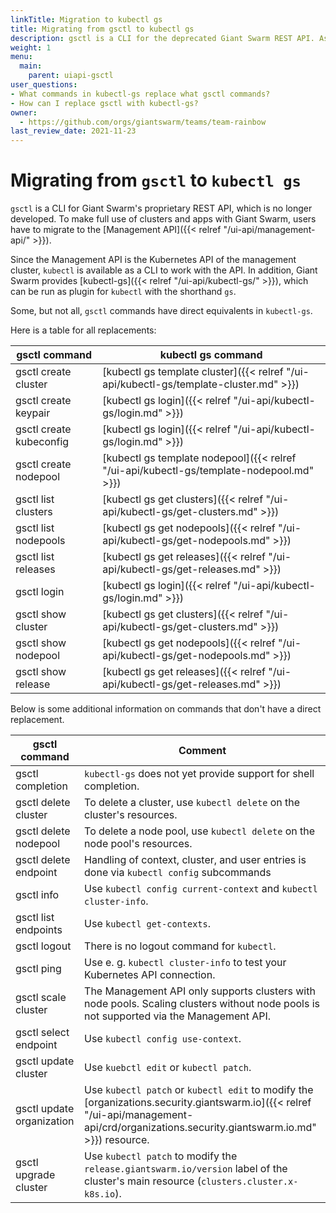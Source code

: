 ```yaml
---
linkTitle: Migration to kubectl gs
title: Migrating from gsctl to kubectl gs
description: gsctl is a CLI for the deprecated Giant Swarm REST API. As you move from the REST API towards the Management API, you'll have to say good bye to gsctl and embrace kubectl-gs, step by step. This page should help you make the transition smoothly.
weight: 1
menu:
  main:
    parent: uiapi-gsctl
user_questions:
- What commands in kubectl-gs replace what gsctl commands?
- How can I replace gsctl with kubectl-gs?
owner:
  - https://github.com/orgs/giantswarm/teams/team-rainbow
last_review_date: 2021-11-23
---
```


# Migrating from `gsctl` to `kubectl gs`

`gsctl` is a CLI for Giant Swarm's proprietary REST API, which is no longer developed. To make full use of clusters and apps with Giant Swarm, users have to migrate to the [Management API]({{< relref "/ui-api/management-api/" >}}).

Since the Management API is the Kubernetes API of the management cluster, `kubectl` is available as a CLI to work with the API. In addition, Giant Swarm provides [kubectl-gs]({{< relref "/ui-api/kubectl-gs/" >}}), which can be run as plugin for `kubectl` with the shorthand `gs`.

Some, but not all, `gsctl` commands have direct equivalents in `kubectl-gs`.

Here is a table for all replacements:

| gsctl command           | kubectl gs command |
|-------------------------|--------------------|
| gsctl create cluster    | [kubectl gs template cluster]({{< relref "/ui-api/kubectl-gs/template-cluster.md" >}}) |
| gsctl create keypair    | [kubectl gs login]({{< relref "/ui-api/kubectl-gs/login.md" >}}) |
| gsctl create kubeconfig | [kubectl gs login]({{< relref "/ui-api/kubectl-gs/login.md" >}}) |
| gsctl create nodepool   | [kubectl gs template nodepool]({{< relref "/ui-api/kubectl-gs/template-nodepool.md" >}}) |
| gsctl list clusters     | [kubectl gs get clusters]({{< relref "/ui-api/kubectl-gs/get-clusters.md" >}}) |
| gsctl list nodepools    | [kubectl gs get nodepools]({{< relref "/ui-api/kubectl-gs/get-nodepools.md" >}}) |
| gsctl list releases     | [kubectl gs get releases]({{< relref "/ui-api/kubectl-gs/get-releases.md" >}}) |
| gsctl login             | [kubectl gs login]({{< relref "/ui-api/kubectl-gs/login.md" >}}) |
| gsctl show cluster      | [kubectl gs get clusters]({{< relref "/ui-api/kubectl-gs/get-clusters.md" >}}) |
| gsctl show nodepool     | [kubectl gs get nodepools]({{< relref "/ui-api/kubectl-gs/get-nodepools.md" >}}) |
| gsctl show release      | [kubectl gs get releases]({{< relref "/ui-api/kubectl-gs/get-releases.md" >}}) |

Below is some additional information on commands that don't have a direct replacement.

| gsctl command | Comment |
|---------------|---------|
| gsctl completion | `kubectl-gs` does not yet provide support for shell completion. |
| gsctl delete cluster | To delete a cluster, use `kubectl delete` on the cluster's resources. |
| gsctl delete nodepool | To delete a node pool, use `kubectl delete` on the node pool's resources. |
| gsctl delete endpoint | Handling of context, cluster, and user entries is done via `kubectl config` subcommands |
| gsctl info | Use `kubectl config current-context` and `kubectl cluster-info`. |
| gsctl list endpoints | Use `kubectl get-contexts`. |
| gsctl logout | There is no logout command for `kubectl`. |
| gsctl ping | Use e. g. `kubectl cluster-info` to test your Kubernetes API connection. |
| gsctl scale cluster | The Management API only supports clusters with node pools. Scaling clusters without node pools is not supported via the Management API. |
| gsctl select endpoint | Use `kubectl config use-context`. |
| gsctl update cluster | Use `kuebctl edit` or `kubectl patch`. |
| gsctl update organization | Use `kubectl patch` or `kubectl edit` to modify the [organizations.security.giantswarm.io]({{< relref "/ui-api/management-api/crd/organizations.security.giantswarm.io.md" >}}) resource. |
| gsctl upgrade cluster | Use `kubectl patch` to modify the `release.giantswarm.io/version` label of the cluster's main resource (`clusters.cluster.x-k8s.io`). |
